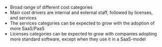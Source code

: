 - Broad range of different cost categories
- Main cost drivers are internal and external staff, followed by licenses, and services
- The services categories can be expected to grow with the adoption of more SaaS/PaaS
- Licenses categories can be expected to grow with companies adopting more standard software, except when they use it in a SaaS-model

